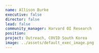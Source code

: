 ```yaml
---
name: Allison Burke
executive: false
director: false
lead: false
community_manager: Harvard OI Research
position:
project: Outreach, COVID South Korea
image: ../assets/default_exec_image.png
---
```

